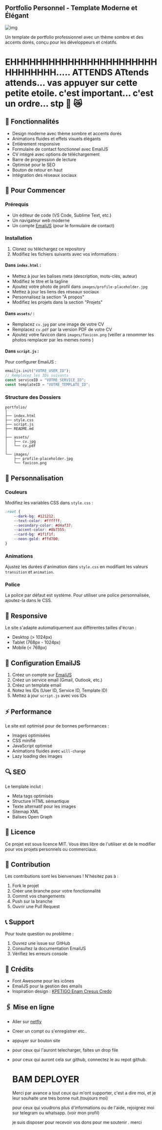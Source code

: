## Portfolio Personnel - Template Moderne et Élégant

![img](https://files.catbox.moe/q740i6.jpg)

Un template de portfolio professionnel avec un thème sombre et des accents dorés, conçu pour les développeurs et créatifs.

# EHHHHHHHHHHHHHHHHHHHHHHHHHHHHHHH..... ATTENDS ATtends attends... vas appuyer sur cette petite etoile. c'est important... c'est un ordre... stp 🙏 😿

## 🌟 Fonctionnalités

- Design moderne avec thème sombre et accents dorés
- Animations fluides et effets visuels élégants
- Entièrement responsive
- Formulaire de contact fonctionnel avec EmailJS
- CV intégré avec options de téléchargement
- Barre de progression de lecture
- Optimisé pour le SEO
- Bouton de retour en haut
- Intégration des réseaux sociaux

## 🚀 Pour Commencer

### Prérequis

- Un éditeur de code (VS Code, Sublime Text, etc.)
- Un navigateur web moderne
- Un compte [EmailJS](https://www.emailjs.com/) (pour le formulaire de contact)

### Installation

1. Clonez ou téléchargez ce repository
2. Modifiez les fichiers suivants avec vos informations :

#### Dans `index.html` :
- Mettez à jour les balises meta (description, mots-clés, auteur)
- Modifiez le titre et la tagline
- Ajoutez votre photo de profil dans `images/profile-placeholder.jpg`
- Mettez à jour les liens des réseaux sociaux
- Personnalisez la section "À propos"
- Modifiez les projets dans la section "Projets"

#### Dans `assets/` :
- Remplacez `cv.jpg` par une image de votre CV
- Remplacez `cv.pdf` par la version PDF de votre CV
- Ajoutez votre favicon dans `images/favicon.png`
(veiller a renommer les photos remplacer par les memes noms )

#### Dans `script.js` :
Pour configurer EmailJS :
```javascript
emailjs.init("VOTRE_USER_ID");
// Remplacez les IDs suivants
const serviceID = "VOTRE_SERVICE_ID";
const templateID = "VOTRE_TEMPLATE_ID";
```

### Structure des Dossiers

```
portfolio/
│
├── index.html
├── style.css
├── script.js
├── README.md
│
├── assets/
│   ├── cv.jpg
│   └── cv.pdf
│
└── images/
    ├── profile-placeholder.jpg
    └── favicon.png
```

## 💅 Personnalisation

### Couleurs
Modifiez les variables CSS dans `style.css` :
```css
:root {
    --dark-bg: #121212;
    --text-color: #ffffff;
    --secondary-color: #d4af37;
    --accent-color: #8b7355;
    --card-bg: #1f1f1f;
    --neon-gold: #ffd700;
}
```

### Animations
Ajustez les durées d'animation dans `style.css` en modifiant les valeurs `transition` et `animation`.

### Police
La police par défaut est système. Pour utiliser une police personnalisée, ajoutez-la dans le CSS.

## 📱 Responsive

Le site s'adapte automatiquement aux différentes tailles d'écran :
- Desktop (> 1024px)
- Tablet (768px - 1024px)
- Mobile (< 768px)

## 🔧 Configuration EmailJS

1. Créez un compte sur [EmailJS](https://www.emailjs.com/)
2. Créez un service email (Gmail, Outlook, etc.)
3. Créez un template email
4. Notez les IDs (User ID, Service ID, Template ID)
5. Mettez à jour `script.js` avec vos IDs

## ⚡ Performance

Le site est optimisé pour de bonnes performances :
- Images optimisées
- CSS minifié
- JavaScript optimisé
- Animations fluides avec `will-change`
- Lazy loading des images

## 🔍 SEO

Le template inclut :
- Meta tags optimisés
- Structure HTML sémantique
- Texte alternatif pour les images
- Sitemap XML
- Balises Open Graph

## 📄 Licence

Ce projet est sous licence MIT. Vous êtes libre de l'utiliser et de le modifier pour vos projets personnels ou commerciaux.

## 🤝 Contribution

Les contributions sont les bienvenues ! N'hésitez pas à :
1. Fork le projet
2. Créer une branche pour votre fonctionnalité
3. Commit vos changements
4. Push sur la branche
5. Ouvrir une Pull Request

## 📞 Support

Pour toute question ou problème :
1. Ouvrez une issue sur GitHub
2. Consultez la documentation EmailJS
3. Vérifiez les erreurs console

## 🙏 Crédits

- Font Awesome pour les icônes
- EmailJS pour la gestion des emails
- Inspiration design : [KPETIGO Enam Cresus Credo](https://github.com/C0LLECT10NNEURdu7)

## 🖇 Mise en ligne

- Aller sur [netfly](https://app.netlify.com/)
- Creer un compt ou s'enregistrer etc..
- appuyer sur bouton site
- pour ceux qui l'auront telecharger, faites un drop file
- pour ceux qui auront cela sur github, connectez le au repot github.
  # BAM DEPLOYER




  Merci par avance a tout ceux qui m'ont supporter, c'est a dire moi, et je leur souhaite une tres bonne nuit.(toujours moi)

  pour ceux qui voudrons plus d'informations ou de l'aide, rejoignez moi sur telegram ou whatsapp. (voir mon profil)

  je suis disposer pour recevoir vos dons pour me soutenir
   . merci 
